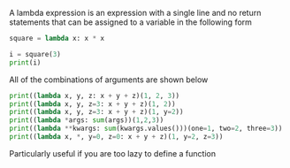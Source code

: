 A lambda expression is an expression with a single line and no return statements that can be
assigned to a variable in the following form
```python
square = lambda x: x * x

i = square(3)
print(i)
```
All of the combinations of arguments are shown below
```python
print((lambda x, y, z: x + y + z)(1, 2, 3))
print((lambda x, y, z=3: x + y + z)(1, 2))
print((lambda x, y, z=3: x + y + z)(1, y=2))
print((lambda *args: sum(args))(1,2,3))
print((lambda **kwargs: sum(kwargs.values()))(one=1, two=2, three=3))
print((lambda x, *, y=0, z=0: x + y + z)(1, y=2, z=3))
```
Particularly useful if you are too lazy to define a function

